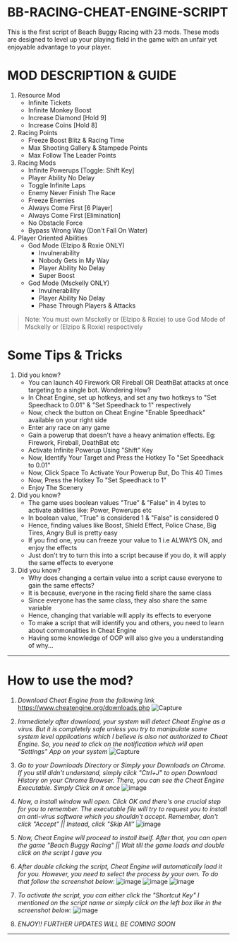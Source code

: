 # BB-RACING-CHEAT-ENGINE-SCRIPT
This is the first script of Beach Buggy Racing with 23 mods. These mods are designed to level up your playing field in the game with an unfair yet enjoyable advantage to your player.

# MOD DESCRIPTION & GUIDE
1. Resource Mod
   - Infinite Tickets
   - Infinite Monkey Boost
   - Increase Diamond [Hold 9]
   - Increase Coins [Hold 8]
2. Racing Points
   - Freeze Boost Blitz & Racing Time
   - Max Shooting Gallery & Stampede Points
   - Max Follow The Leader Points
3. Racing Mods
   - Infinite Powerups [Toggle: Shift Key]
   - Player Ability No Delay
   - Toggle Infinite Laps
   - Enemy Never Finish The Race
   - Freeze Enemies
   - Always Come First [6 Player]
   - Always Come First [Elimination]
   - No Obstacle Force
   - Bypass Wrong Way (Don't Fall On Water)
4. Player Oriented Abilities
   - God Mode (Elzipo & Roxie ONLY)
     - Invulnerability
     - Nobody Gets in My Way
     - Player Ability No Delay
     - Super Boost
   - God Mode (Msckelly ONLY)
     - Invulnerability
     - Player Ability No Delay
     - Phase Through Players & Attacks

> Note: You must own Msckelly or (Elzipo & Roxie) to use God Mode of Msckelly or (Elzipo & Roxie) respectively

# Some Tips & Tricks
1. Did you know?
   - You can launch 40 Firework OR Fireball OR DeathBat attacks at once targeting to a single bot. Wondering How?
   - In Cheat Engine, set up hotkeys, and set any two hotkeys to "Set Speedhack to 0.01" & "Set Speedhack to 1" respectively
   - Now, check the button on Cheat Engine "Enable Speedhack" available on your right side
   - Enter any race on any game
   - Gain a powerup that doesn't have a heavy animation effects. Eg: Firework, Fireball, DeathBat etc
   - Activate Infinite Powerup Using "Shift" Key
   - Now, Identify Your Target and Press the Hotkey To "Set Speedhack to 0.01"
   - Now, Click Space To Activate Your Powerup But, Do This 40 Times
   - Now, Press the Hotkey To "Set Speedhack to 1"
   - Enjoy The Scenery
2. Did you know?
   - The game uses boolean values "True" & "False" in 4 bytes to activate abilities like: Power, Powerups etc
   - In boolean value, "True" is considered 1 & "False" is considered 0
   - Hence, finding values like Boost, Shield Effect, Police Chase, Big Tires, Angry Bull is pretty easy
   - If you find one, you can freeze your value to 1 i.e ALWAYS ON, and enjoy the effects
   - Just don't try to turn this into a script because if you do, it will apply the same effects to everyone
3. Did you know?
   - Why does changing a certain value into a script cause everyone to gain the same effects?
   - It is because, everyone in the racing field share the same class
   - Since everyone has the same class, they also share the same variable
   - Hence, changing that variable will apply its effects to everyone
   - To make a script that will identify you and others, you need to learn about commonalities in Cheat Engine
   - Having some knowledge of OOP will also give you a understanding of why...
--------------------------------------------------------------------------------------------------------
# How to use the mod?

1. _Download Cheat Engine from the following link_
  https://www.cheatengine.org/downloads.php
  ![Capture](https://github.com/user-attachments/assets/8c4affdb-5a79-4ed4-9491-235822db1f09)


2. _Immediately after download, your system will detect Cheat Engine as a virus. But it is completely safe unless you try to manipulate some system level applications which I believe is also not authorized to Cheat Engine. So, you need to click on the notification which will open "Settings" App on your system_
  ![Capture](https://github.com/user-attachments/assets/5ca6d66c-aef3-4553-9070-aa5fd49d86d9)


3. _Go to your Downloads Directory or Simply your Downloads on Chrome. If you still didn't understand, simply click "Ctrl+J" to open Download History on your Chrome Browser. There, you can see the Cheat Engine Executable. Simply Click on it once_
  ![image](https://github.com/user-attachments/assets/3148ec9b-bb2e-404a-bd12-0b094871e301)


4. _Now, a install window will open. Click OK and there's one crucial step for you to remember. The executable file will try to request you to install an anti-virus software which you shouldn't accept. Remember, don't click "Accept" || Instead, click "Skip All"_
  ![image](https://github.com/user-attachments/assets/37d35a46-b6e4-4e1a-a6a5-32aeb9be7f45)


5. _Now, Cheat Engine will proceed to install itself. After that, you can open the game "Beach Buggy Racing" || Wait till the game loads and double click on the script I gave you_


6. _After double clicking the script, Cheat Engine will automatically load it for you. However, you need to select the process by your own. To do that follow the screenshot below:_ 
  ![image](https://github.com/user-attachments/assets/354ff0c9-5d30-4da0-bb44-cc700fdc32be)
  ![image](https://github.com/user-attachments/assets/20bdd53d-b1ee-4d47-8a31-1e06c4791649)
  ![image](https://github.com/user-attachments/assets/1a71d90e-f816-448d-96dc-978dbe8c6de9)


7. _To activate the script, you can either click the "Shortcut Key" I mentioned on the script name or simply click on the left box like in the screenshot below:_
  ![image](https://github.com/user-attachments/assets/ec9c0e13-2dc4-4935-854e-bf3073d487a3)


8. _ENJOY!! FURTHER UPDATES WILL BE COMING SOON_

--------------------------------------------------------------------------------------------------------

